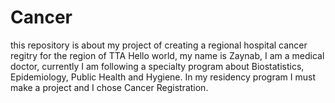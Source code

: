 # Cancer
this repository is about my project of creating a regional hospital cancer regitry for the region of TTA 
Hello world, my name is Zaynab, I am a medical doctor, currently I am following a specialty program about Biostatistics, Epidemiology, Public Health and Hygiene. In my residency program I must make a project and I chose Cancer Registration.
